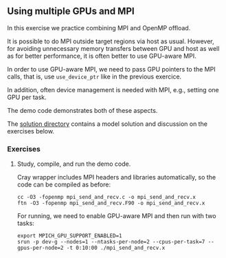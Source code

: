 ## Using multiple GPUs and MPI

In this exercise we practice combining MPI and OpenMP offload.

It is possible to do MPI outside target regions via host as usual.
However, for avoiding unnecessary memory transfers between GPU and host
as well as for better performance, it is often better to use GPU-aware MPI.

In order to use GPU-aware MPI, we need to pass GPU pointers to the MPI calls,
that is, use `use_device_ptr` like in the previous exercice.

In addition, often device management is needed with MPI, e.g., setting
one GPU per task.

The demo code demonstrates both of these aspects.

The [solution directory](solution/) contains a model solution and discussion on the exercises below.

### Exercises

1. Study, compile, and run the demo code.

   Cray wrapper includes MPI headers and libraries automatically, so the code can be compiled
   as before:

       cc -O3 -fopenmp mpi_send_and_recv.c -o mpi_send_and_recv.x
       ftn -O3 -fopenmp mpi_send_and_recv.F90 -o mpi_send_and_recv.x

   For running, we need to enable GPU-aware MPI and then run with two tasks:

       export MPICH_GPU_SUPPORT_ENABLED=1
       srun -p dev-g --nodes=1 --ntasks-per-node=2 --cpus-per-task=7 --gpus-per-node=2 -t 0:10:00 ./mpi_send_and_recv.x
